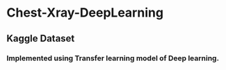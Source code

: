 # Chest-Xray-DeepLearning
## Kaggle Dataset
### Implemented using Transfer learning model of Deep learning.
